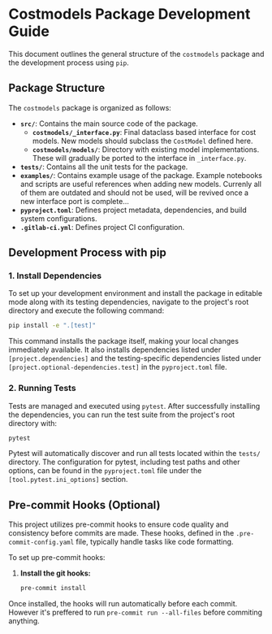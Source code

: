 # Costmodels Package Development Guide

This document outlines the general structure of the `costmodels` package and the development process using `pip`.

## Package Structure

The `costmodels` package is organized as follows:

*   **`src/`**: Contains the main source code of the package.
    *   **`costmodels/_interface.py`**: Final dataclass based interface for cost models. New models should subclass the `CostModel` defined here.
    *   **`costmodels/models/`**: Directory with existing model implementations. These will gradually be ported to the interface in `_interface.py`.
*   **`tests/`**: Contains all the unit tests for the package.
*   **`examples/`**: Contains example usage of the package. Example notebooks and scripts are useful references when adding new models. Currenly all of them are outdated and should not be used, will be revived once a new interface port is complete...
*   **`pyproject.toml`**: Defines project metadata, dependencies, and build system configurations.
*   **`.gitlab-ci.yml`**: Defines project CI configuration.

## Development Process with pip

### 1. Install Dependencies

To set up your development environment and install the package in editable mode along with its testing dependencies, navigate to the project's root directory and execute the following command:

```bash
pip install -e ".[test]"
```

This command installs the package itself, making your local changes immediately available. It also installs dependencies listed under `[project.dependencies]` and the testing-specific dependencies listed under `[project.optional-dependencies.test]` in the `pyproject.toml` file.

### 2. Running Tests

Tests are managed and executed using `pytest`. After successfully installing the dependencies, you can run the test suite from the project's root directory with:

```bash
pytest
```

Pytest will automatically discover and run all tests located within the `tests/` directory. The configuration for pytest, including test paths and other options, can be found in the `pyproject.toml` file under the `[tool.pytest.ini_options]` section.

## Pre-commit Hooks (Optional)

This project utilizes pre-commit hooks to ensure code quality and consistency before commits are made. These hooks, defined in the `.pre-commit-config.yaml` file, typically handle tasks like code formatting.

To set up pre-commit hooks:

1.  **Install the git hooks:**
    ```bash
    pre-commit install
    ```

Once installed, the hooks will run automatically before each commit. However it's preffered to run `pre-commit run --all-files` before commiting anything.

